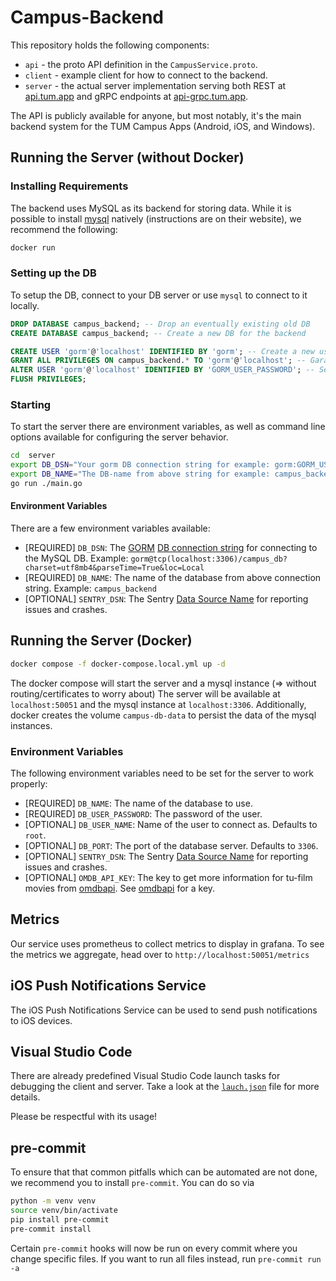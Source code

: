 # Campus-Backend

This repository holds the following components:
* `api` - the proto API definition in the `CampusService.proto`.
* `client` - example client for how to connect to the backend.
* `server` - the actual server implementation serving both REST at [api.tum.app](https://api.tum.app)
  and gRPC endpoints at [api-grpc.tum.app](https://api-grpc.tum.app).

The API is publicly available for anyone, but most notably, it's the main backend system for the TUM Campus Apps (Android, iOS, and Windows).

## Running the Server (without Docker)

### Installing Requirements

The backend uses MySQL as its backend for storing data.
While it is possible to install [mysql](https://mysql.com/) natively (instructions are on their website), we recommend the following:

```bash
docker run
```

### Setting up the DB

To setup the DB, connect to your DB server or use `mysql` to connect to it locally.

```sql
DROP DATABASE campus_backend; -- Drop an eventually existing old DB
CREATE DATABASE campus_backend; -- Create a new DB for the backend

CREATE USER 'gorm'@'localhost' IDENTIFIED BY 'gorm'; -- Create a new user called `gorm`.
GRANT ALL PRIVILEGES ON campus_backend.* TO 'gorm'@'localhost'; -- Garant our `gorm` user access to the `campus_backend` DB.
ALTER USER 'gorm'@'localhost' IDENTIFIED BY 'GORM_USER_PASSWORD'; -- Set a password for the `gorm` user.
FLUSH PRIVILEGES;
```

### Starting

To start the server there are environment variables, as well as command line options available for configuring the server behavior.

```bash
cd  server
export DB_DSN="Your gorm DB connection string for example: gorm:GORM_USER_PASSWORD@tcp(localhost:3306)/campus_db?charset=utf8mb4&parseTime=True&loc=Local"
export DB_NAME="The DB-name from above string for example: campus_backend"
go run ./main.go
```

#### Environment Variables

There are a few environment variables available:

* [REQUIRED] `DB_DSN`: The [GORM](https://gorm.io/) [DB connection string](https://gorm.io/docs/connecting_to_the_database.html#MySQL) for connecting to the MySQL DB. Example: `gorm@tcp(localhost:3306)/campus_db?charset=utf8mb4&parseTime=True&loc=Local`
* [REQUIRED] `DB_NAME`: The name of the database from above connection string. Example: `campus_backend`
* [OPTIONAL] `SENTRY_DSN`: The Sentry [Data Source Name](https://sentry-docs-git-patch-1.sentry.dev/product/sentry-basics/dsn-explainer/) for reporting issues and crashes.

## Running the Server (Docker)
```bash
docker compose -f docker-compose.local.yml up -d
```
The docker compose will start the server and a mysql instance (=> without routing/certificates to worry about)
The server will be available at `localhost:50051` and the mysql instance at `localhost:3306`.
Additionally, docker creates the volume `campus-db-data` to persist the data of the mysql instances.

### Environment Variables
The following environment variables need to be set for the server to work properly:
* [REQUIRED] `DB_NAME`: The name of the database to use.
* [REQUIRED] `DB_USER_PASSWORD`: The password of the user.
* [OPTIONAL] `DB_USER_NAME`: Name of the user to connect as. Defaults to `root`.
* [OPTIONAL] `DB_PORT`: The port of the database server. Defaults to `3306`.
* [OPTIONAL] `SENTRY_DSN`: The Sentry [Data Source Name](https://sentry-docs-git-patch-1.sentry.dev/product/sentry-basics/dsn-explainer/) for reporting issues and crashes.
* [OPTIONAL] `OMDB_API_KEY`: The key to get more information for tu-film movies from [omdbapi](https://omdbapi.com/). See [omdbapi](https://omdbapi.com/apikey.aspx) for a key.

## Metrics
Our service uses prometheus to collect metrics to display in grafana.
To see the metrics we aggregate, head over to `http://localhost:50051/metrics`

## iOS Push Notifications Service
The iOS Push Notifications Service can be used to send push notifications to iOS devices.

## Visual Studio Code
There are already predefined Visual Studio Code launch tasks for debugging the client and server.
Take a look at the [`lauch.json`](.vscode/launch.json) file for more details.


Please be respectful with its usage!

## pre-commit

To ensure that that common pitfalls which can be automated are not done, we recommend you to install `pre-commit`.
You can do so via

```bash
python -m venv venv
source venv/bin/activate
pip install pre-commit
pre-commit install
```

Certain `pre-commit` hooks will now be run on every commit where you change specific files.
If you want to run all files instead, run `pre-commit run -a`
